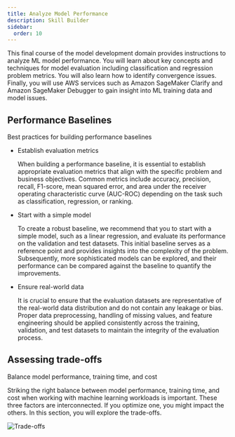 ```yaml
---
title: Analyze Model Performance
description: Skill Builder
sidebar:
  order: 10
---
```


This final course of the model development domain provides instructions to analyze ML model performance. You will learn about key concepts and techniques for model evaluation including classification and regression problem metrics. You will also learn how to identify convergence issues. Finally, you will use AWS services such as Amazon SageMaker Clarify and Amazon SageMaker Debugger to gain insight into ML training data and model issues.

## Performance Baselines

Best practices for building performance baselines

- Establish evaluation metrics

    When building a performance baseline, it is essential to establish appropriate evaluation metrics that align with the specific problem and business objectives. Common metrics include accuracy, precision, recall, F1-score, mean squared error, and area under the receiver operating characteristic curve (AUC-ROC) depending on the task such as classification, regression, or ranking.

- Start with a simple model

    To create a robust baseline, we recommend that you to start with a simple model, such as a linear regression, and evaluate its performance on the validation and test datasets. This initial baseline serves as a reference point and provides insights into the complexity of the problem. Subsequently, more sophisticated models can be explored, and their performance can be compared against the baseline to quantify the improvements.

- Ensure real-world data

    It is crucial to ensure that the evaluation datasets are representative of the real-world data distribution and do not contain any leakage or bias. Proper data preprocessing, handling of missing values, and feature engineering should be applied consistently across the training, validation, and test datasets to maintain the integrity of the evaluation process.

## Assessing trade-offs

Balance model performance, training time, and cost

Striking the right balance between model performance, training time, and cost when working with machine learning workloads is important. These three factors are interconnected. If you optimize one, you might impact the others. In this section, you will explore the trade-offs.  

![Trade-offs](/img/trade-offs.png)


